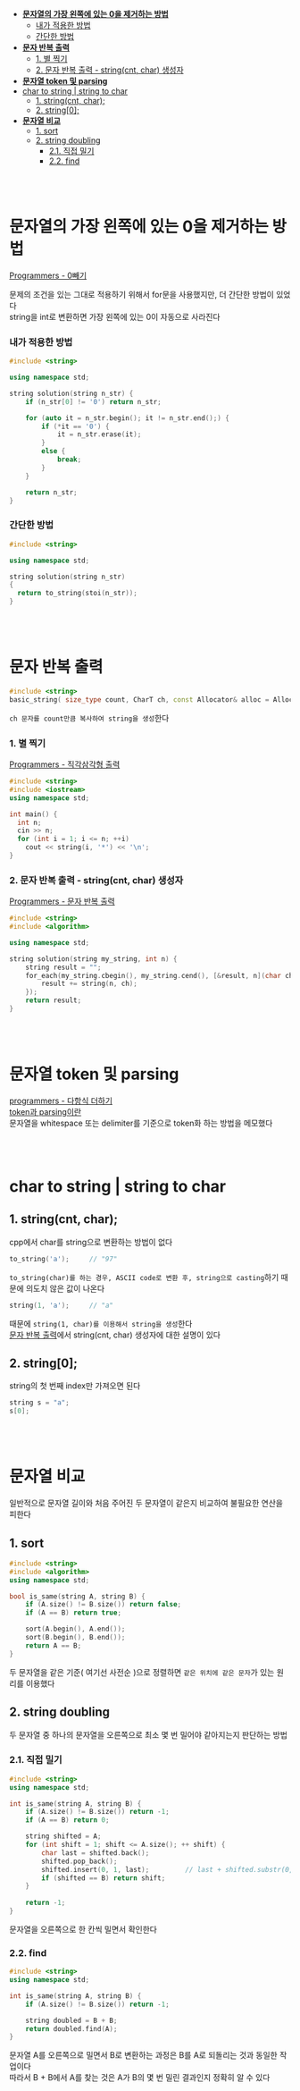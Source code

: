 
- [**문자열의 가장 왼쪽에 있는 0을 제거하는 방법**](#문자열의-가장-왼쪽에-있는-0을-제거하는-방법)
    - [내가 적용한 방법](#내가-적용한-방법)
    - [간단한 방법](#간단한-방법)
- [**문자 반복 출력**](#문자-반복-출력)
    - [1. 별 찍기](#1-별-찍기)
    - [2. 문자 반복 출력 - string(cnt, char) 생성자](#2-문자-반복-출력---stringcnt-char-생성자)
- [**문자열 token 및 parsing**](#문자열-token-및-parsing)
- [char to string | string to char](#char-to-string--string-to-char)
  - [1. string(cnt, char);](#1-stringcnt-char)
  - [2. string\[0\];](#2-string0)
- [**문자열 비교**](#문자열-비교)
  - [1. sort](#1-sort)
  - [2. string doubling](#2-string-doubling)
    - [2.1. 직접 밀기](#21-직접-밀기)
    - [2.2. find](#22-find)

<br><br>

# **문자열의 가장 왼쪽에 있는 0을 제거하는 방법**
[Programmers - 0빼기](https://school.programmers.co.kr/learn/courses/30/lessons/181847)<br>

문제의 조건을 있는 그대로 적용하기 위해서 for문을 사용했지만, 더 간단한 방법이 있었다<br>
string을 int로 변환하면 가장 왼쪽에 있는 0이 자동으로 사라진다<br>

### 내가 적용한 방법
```cpp
#include <string>

using namespace std;

string solution(string n_str) {
    if (n_str[0] != '0') return n_str;

    for (auto it = n_str.begin(); it != n_str.end();) {
        if (*it == '0') {
            it = n_str.erase(it);
        }
        else {
            break;
        }
    }

    return n_str;
}
```

### 간단한 방법
```cpp
#include <string>

using namespace std;

string solution(string n_str)
{
  return to_string(stoi(n_str));
}
```

<br><br>

# **문자 반복 출력**
```cpp
#include <string>
basic_string( size_type count, CharT ch, const Allocator& alloc = Allocator());
```
`ch 문자를 count만큼 복사하여 string을 생성`한다<br>

### 1. 별 찍기
[ Programmers - 직각삼각형 출력 ](https://school.programmers.co.kr/learn/courses/30/lessons/120823)<br>
```cpp
#include <string>
#include <iostream>
using namespace std;

int main() {
  int n;
  cin >> n;
  for (int i = 1; i <= n; ++i)
    cout << string(i, '*') << '\n';
}
```

### 2. 문자 반복 출력 - string(cnt, char) 생성자
[ Programmers - 문자 반복 출력 ](https://school.programmers.co.kr/learn/courses/30/lessons/120825)<br>
```cpp
#include <string>
#include <algorithm>

using namespace std;

string solution(string my_string, int n) {
    string result = "";
    for_each(my_string.cbegin(), my_string.cend(), [&result, n](char ch) {
        result += string(n, ch);
    });
    return result;
}
```

<br><br>

# **문자열 token 및 parsing**
[programmers - 다항식 더하기](/1_Algorithm/Programmers/240923_다항식더하기.md/#풀이)   
[token과 parsing이란](/5_CS/4_token_parsing.md)   
문자열을 whitespace 또는 delimiter를 기준으로 token화 하는 방법을 메모했다   

<br><br>

# char to string | string to char
## 1. string(cnt, char);
cpp에서 char를 string으로 변환하는 방법이 없다   
```cpp
to_string('a');     // "97"
```
`to_string(char)를 하는 경우, ASCII code로 변환 후, string으로 casting`하기 때문에 의도치 않은 값이 나온다   
```cpp
string(1, 'a');     // "a"
```
때문에 `string(1, char)를 이용해서 string을 생성`한다   
[문자 반복 출력](#2-문자-반복-출력---stringcnt-char-생성자)에서 string(cnt, char) 생성자에 대한 설명이 있다   

## 2. string[0];
string의 첫 번째 index만 가져오면 된다   
```cpp
string s = "a";
s[0];
```

<br><br>


# **문자열 비교**
일반적으로 문자열 길이와 처음 주어진 두 문자열이 같은지 비교하여 불필요한 연산을 피한다   

## 1. sort
```cpp
#include <string>
#include <algorithm>
using namespace std;

bool is_same(string A, string B) {
    if (A.size() != B.size()) return false;
    if (A == B) return true;

    sort(A.begin(), A.end());
    sort(B.begin(), B.end());
    return A == B;
}
```
두 문자열을 같은 기준( 여기선 사전순 )으로 정렬하면 `같은 위치에 같은 문자`가 있는 원리를 이용했다   


## 2. string doubling
두 문자열 중 하나의 문자열을 오른쪽으로 최소 몇 번 밀어야 같아지는지 판단하는 방법   
### 2.1. 직접 밀기
```cpp
#include <string>
using namespace std;

int is_same(string A, string B) {
    if (A.size() != B.size()) return -1;
    if (A == B) return 0;

    string shifted = A;
    for (int shift = 1; shift <= A.size(); ++ shift) {
        char last = shifted.back();
        shifted.pop_back();
        shifted.insert(0, 1, last);         // last + shifted.substr(0, shifted.size() - 1);
        if (shifted == B) return shift;
    }
    
    return -1;
}
```
문자열을 오른쪽으로 한 칸씩 밀면서 확인한다   


### 2.2. find
```cpp
#include <string>
using namespace std;

int is_same(string A, string B) {
    if (A.size() != B.size()) return -1;

    string doubled = B + B;
    return doubled.find(A);
}
```
문자열 A를 오른쪽으로 밀면서 B로 변환하는 과정은 B를 A로 되돌리는 것과 동일한 작업이다   
따라서 B + B에서 A를 찾는 것은 A가 B의 몇 번 밀린 결과인지 정확히 알 수 있다   
